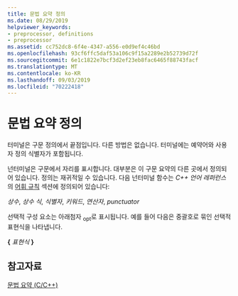```yaml
---
title: 문법 요약 정의
ms.date: 08/29/2019
helpviewer_keywords:
- preprocessor, definitions
- preprocessor
ms.assetid: cc752dc8-6f4e-4347-a556-e0d9ef4c46bd
ms.openlocfilehash: 93cf6ffc5daf53a106c9f15a2289e2b52739d72f
ms.sourcegitcommit: 6e1c1822e7bcf3d2ef23eb8fac6465f88743facf
ms.translationtype: MT
ms.contentlocale: ko-KR
ms.lasthandoff: 09/03/2019
ms.locfileid: "70222418"
---
```

# <a name="definitions-for-the-grammar-summary"></a>문법 요약 정의

터미널은 구문 정의에서 끝점입니다. 다른 방법은 없습니다. 터미널에는 예약어와 사용자 정의 식별자가 포함됩니다.

넌터미널은 구문에서 자리를 표시합니다. 대부분은 이 구문 요약의 다른 곳에서 정의되어 있습니다. 정의는 재귀적일 수 있습니다. 다음 넌터미널 함수는 *C++ 언어 레퍼런스*의 [어휘 규칙](../cpp/lexical-conventions.md) 섹션에 정의되어 있습니다:

*상수*, *상수 식*, *식별자*, *키워드*, *연산자*, *punctuator*

선택적 구성 요소는 아래첨자 <sub>opt</sub>로 표시됩니다. 예를 들어 다음은 중괄호로 묶인 선택적 표현식을 나타냅니다.

**{** *표현식*<sub></sub> **}**

## <a name="see-also"></a>참고자료

[문법 요약 (C/C++)](../preprocessor/grammar-summary-c-cpp.md)
